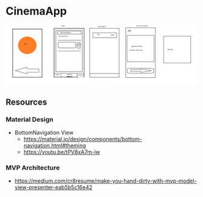 # CinemaApp

<img src="captures/design.png">

## Resources
### Material Design
- BottomNavigation View
    - https://material.io/design/components/bottom-navigation.html#theming
    - https://youtu.be/tPV8xA7m-iw

### MVP Architecture
- https://medium.com/cr8resume/make-you-hand-dirty-with-mvp-model-view-presenter-eab5b5c16e42
